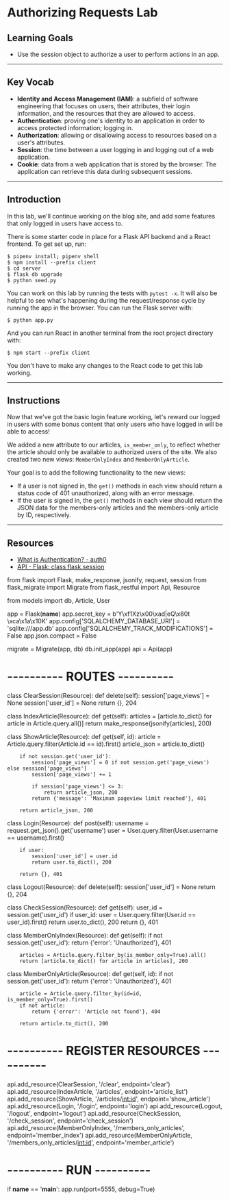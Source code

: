 # Authorizing Requests Lab

## Learning Goals

- Use the session object to authorize a user to perform actions in an app.

***

## Key Vocab

- **Identity and Access Management (IAM)**: a subfield of software engineering that
  focuses on users, their attributes, their login information, and the resources
  that they are allowed to access.
- **Authentication**: proving one's identity to an application in order to
  access protected information; logging in.
- **Authorization**: allowing or disallowing access to resources based on a
  user's attributes.
- **Session**: the time between a user logging in and logging out of a web
  application.
- **Cookie**: data from a web application that is stored by the browser. The
  application can retrieve this data during subsequent sessions.

***

## Introduction

In this lab, we'll continue working on the blog site, and add some features that
only logged in users have access to.

There is some starter code in place for a Flask API backend and a React frontend.
To get set up, run:

```console
$ pipenv install; pipenv shell
$ npm install --prefix client
$ cd server
$ flask db upgrade
$ python seed.py
```

You can work on this lab by running the tests with `pytest -x`. It will also be
helpful to see what's happening during the request/response cycle by running the
app in the browser. You can run the Flask server with:

```console
$ python app.py
```

And you can run React in another terminal from the root project directory with:

```console
$ npm start --prefix client
```

You don't have to make any changes to the React code to get this lab working.

***

## Instructions

Now that we've got the basic login feature working, let's reward our logged
in users with some bonus content that only users who have logged in will be able
to access!

We added a new attribute to our articles, `is_member_only`, to reflect whether
the article should only be available to authorized users of the site. We also
created two new views: `MemberOnlyIndex` and `MemberOnlyArticle`.

Your goal is to add the following functionality to the new views:

- If a user is not signed in, the `get()` methods in each view should return a
  status code of 401 unauthorized, along with an error message.
- If the user is signed in, the `get()` methods in each view should return the
  JSON data for the members-only articles and the members-only article by ID, respectively.

***

## Resources

- [What is Authentication? - auth0](https://auth0.com/intro-to-iam/what-is-authentication)
- [API - Flask: class flask.session](https://flask.palletsprojects.com/en/2.2.x/api/#flask.session)







from flask import Flask, make_response, jsonify, request, session
from flask_migrate import Migrate
from flask_restful import Api, Resource

from models import db, Article, User

app = Flask(__name__)
app.secret_key = b'Y\xf1Xz\x00\xad|eQ\x80t \xca\x1a\x10K'
app.config['SQLALCHEMY_DATABASE_URI'] = 'sqlite:///app.db'
app.config['SQLALCHEMY_TRACK_MODIFICATIONS'] = False
app.json.compact = False

migrate = Migrate(app, db)
db.init_app(app)
api = Api(app)

# ---------- ROUTES ----------

class ClearSession(Resource):
    def delete(self):
        session['page_views'] = None
        session['user_id'] = None
        return {}, 204

class IndexArticle(Resource):
    def get(self):
        articles = [article.to_dict() for article in Article.query.all()]
        return make_response(jsonify(articles), 200)

class ShowArticle(Resource):
    def get(self, id):
        article = Article.query.filter(Article.id == id).first()
        article_json = article.to_dict()

        if not session.get('user_id'):
            session['page_views'] = 0 if not session.get('page_views') else session['page_views']
            session['page_views'] += 1

            if session['page_views'] <= 3:
                return article_json, 200
            return {'message': 'Maximum pageview limit reached'}, 401

        return article_json, 200

class Login(Resource):
    def post(self):
        username = request.get_json().get('username')
        user = User.query.filter(User.username == username).first()

        if user:
            session['user_id'] = user.id
            return user.to_dict(), 200

        return {}, 401

class Logout(Resource):
    def delete(self):
        session['user_id'] = None
        return {}, 204

class CheckSession(Resource):
    def get(self):
        user_id = session.get('user_id')
        if user_id:
            user = User.query.filter(User.id == user_id).first()
            return user.to_dict(), 200
        return {}, 401

class MemberOnlyIndex(Resource):
    def get(self):
        if not session.get('user_id'):
            return {'error': 'Unauthorized'}, 401

        articles = Article.query.filter_by(is_member_only=True).all()
        return [article.to_dict() for article in articles], 200

class MemberOnlyArticle(Resource):
    def get(self, id):
        if not session.get('user_id'):
            return {'error': 'Unauthorized'}, 401

        article = Article.query.filter_by(id=id, is_member_only=True).first()
        if not article:
            return {'error': 'Article not found'}, 404

        return article.to_dict(), 200

# ---------- REGISTER RESOURCES ----------
api.add_resource(ClearSession, '/clear', endpoint='clear')
api.add_resource(IndexArticle, '/articles', endpoint='article_list')
api.add_resource(ShowArticle, '/articles/<int:id>', endpoint='show_article')
api.add_resource(Login, '/login', endpoint='login')
api.add_resource(Logout, '/logout', endpoint='logout')
api.add_resource(CheckSession, '/check_session', endpoint='check_session')
api.add_resource(MemberOnlyIndex, '/members_only_articles', endpoint='member_index')
api.add_resource(MemberOnlyArticle, '/members_only_articles/<int:id>', endpoint='member_article')

# ---------- RUN ----------
if __name__ == '__main__':
    app.run(port=5555, debug=True)
